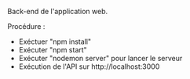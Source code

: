Back-end de l'application web.

Procédure :

- Exéctuer "npm install"
- Exécuter "npm start"
- Exécuter "nodemon server" pour lancer le serveur
- Exécution de l'API sur http://localhost:3000

